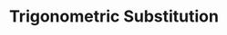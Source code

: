 ---
title: "Trigonometric Substitution"
metaTitle: "This is the title tag of this page"
metaDescription: "This is the meta description"
---